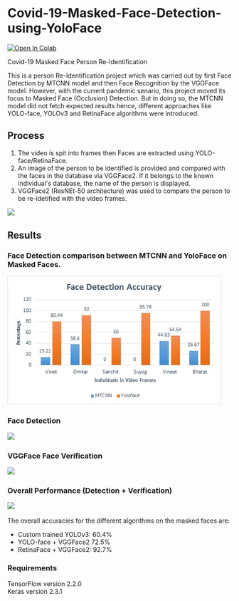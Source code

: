 # Covid-19-Masked-Face-Detection-using-YoloFace
<a href="https://colab.research.google.com/github/Vivek-23-Titan/Covid-19-Masked-Face-Detection-using-YoloFace/blob/master/Covid_19_Mask_Face_Detection_Yolo_Face.ipynb" target="_parent\"><img src="https://colab.research.google.com/assets/colab-badge.svg" alt="Open In Colab"/></a>

Covid-19 Masked Face Person Re-Identification

This is a person Re-Identification project which was carried out by first Face Detection by MTCNN model and then Face Recognition by the VGGFace model. However, with the current pandemic senario, this project moved its focus to Masked Face (Occlusion) Detection. But in doing so, the MTCNN model did not fetch expected results hence, different approaches like YOLO-face, YOLOv3 and RetinaFace algorithms were introduced.

## Process
1) The video is spit into frames then Faces are extracted using YOLO-face/RetinaFace.
2) An image of the person to be identified is provided and compared with the faces in the database via VGGFace2. If it belongs to the known individual's database, the name of the person is displayed.
3) VGGFace2 (ResNEt-50 architecture) was used to compare the person to be re-idetified with the video frames.

<img src="https://raw.githubusercontent.com/Vivek-23-Titan/Covid-19-Masked-Face-Detection-using-YoloFace/master/Images/Flowchart_New.PNG" width=400>

## Results

### Face Detection comparison between MTCNN and YoloFace on Masked Faces.
![](Images/Face_Detection_Comparison.jpeg)

### Face Detection

<img src="https://raw.githubusercontent.com/Vivek-23-Titan/Covid-19-Masked-Face-Detection-using-YoloFace/master/Images/Detected_Faces.png" width=1000>

### VGGFace Face Verification

<img src="https://raw.githubusercontent.com/Vivek-23-Titan/Covid-19-Masked-Face-Detection-using-YoloFace/master/Images/Person_Verification.png" width=400>

### Overall Performance (Detection + Verification)

<img src="https://raw.githubusercontent.com/Vivek-23-Titan/Covid-19-Masked-Face-Detection-using-YoloFace/master/Images/Overall_Peformance.png" width=1000>

The overall accuracies for the different algorithms on the masked faces are:
* Custom trained YOLOv3: 60.4%
* YOLO-face + VGGFace2 72.5%
* RetinaFace + VGGFace2: 92.7%

### Requirements

TensorFlow version 2.2.0\
Keras version 2.3.1
